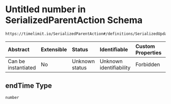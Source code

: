 # Untitled number in SerializedParentAction Schema

```txt
https://timelimit.io/SerializedParentAction#/definitions/SerializedUpdateCategoryTemporarilyBlockedAction/properties/endTime
```



| Abstract            | Extensible | Status         | Identifiable            | Custom Properties | Additional Properties | Access Restrictions | Defined In                                                                                        |
| :------------------ | :--------- | :------------- | :---------------------- | :---------------- | :-------------------- | :------------------ | :------------------------------------------------------------------------------------------------ |
| Can be instantiated | No         | Unknown status | Unknown identifiability | Forbidden         | Allowed               | none                | [SerializedParentAction.schema.json\*](SerializedParentAction.schema.json "open original schema") |

## endTime Type

`number`
